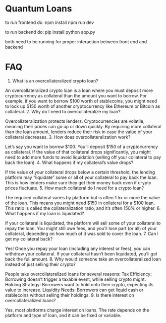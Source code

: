 # Quantum Loans


to run frontend do:
npm install
npm run dev

to run backend do:
pip install
python app.py

both need to be running for proper interaction between front end and backend

# FAQ
1. What is an overcollateralized crypto loan?

An overcollateralized crypto loan is a loan where you must deposit more cryptocurrency as collateral than the amount you want to borrow. For example, if you want to borrow $100 worth of stablecoins, you might need to lock up $150 worth of another cryptocurrency like Ethereum or Bitcoin as collateral.
2. Why do I need to overcollateralize my loan?

Overcollateralization protects lenders. Cryptocurrencies are volatile, meaning their prices can go up or down quickly. By requiring more collateral than the loan amount, lenders reduce their risk in case the value of your collateral decreases.
3. How does overcollateralization work?

Let’s say you want to borrow $100. You’ll deposit $150 of a cryptocurrency as collateral. If the value of that collateral drops significantly, you might need to add more funds to avoid liquidation (selling off your collateral to pay back the loan).
4. What happens if my collateral’s value drops?

If the value of your collateral drops below a certain threshold, the lending platform may “liquidate” some or all of your collateral to pay back the loan. This is how lenders make sure they get their money back even if crypto prices fluctuate.
5. How much collateral do I need for a crypto loan?

The required collateral varies by platform but is often 1.5x or more the value of the loan. This means you might need $150 in collateral for a $100 loan. This ratio is called the collateralization ratio, and it’s often 150% or higher.
6. What happens if my loan is liquidated?

If your collateral is liquidated, the platform will sell some of your collateral to repay the loan. You might still owe fees, and you’ll lose part (or all) of your collateral, depending on how much of it was sold to cover the loan.
7. Can I get my collateral back?

Yes! Once you repay your loan (including any interest or fees), you can withdraw your collateral. If your collateral hasn’t been liquidated, you’ll get back the full amount.
8. Why would someone take an overcollateralized loan instead of just selling their crypto?

People take overcollateralized loans for several reasons:
Tax Efficiency: Borrowing doesn’t trigger a taxable event, while selling crypto might.
Holding Strategy: Borrowers want to hold onto their crypto, expecting its value to increase.
Liquidity Needs: Borrowers can get liquid cash or stablecoins without selling their holdings.
9. Is there interest on overcollateralized loans?

Yes, most platforms charge interest on loans. The rate depends on the platform and type of loan, and it can be fixed or variable.
